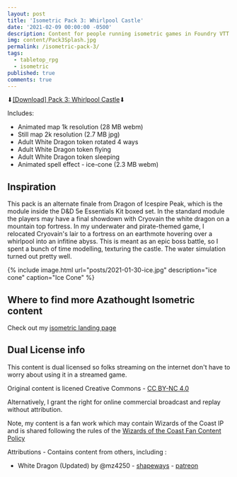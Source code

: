 ```yaml
---
layout: post
title: 'Isometric Pack 3: Whirlpool Castle'
date: '2021-02-09 00:00:00 -0500'
description: Content for people running isometric games in Foundry VTT or Roll20
img: content/Pack3Splash.jpg
permalink: /isometric-pack-3/
tags:
  - tabletop_rpg
  - isometric
published: true
comments: true
---
```



⬇[\[Download\] Pack 3: Whirlpool Castle](http://bit.ly/azathought-iso-whirlpool)⬇

Includes:
* Animated map 1k resolution (28 MB webm)
* Still map 2k resolution (2.7 MB jpg)
* Adult White Dragon token rotated 4 ways
* Adult White Dragon token flying
* Adult White Dragon token sleeping
* Animated spell effect - ice-cone (2.3 MB webm)

## Inspiration
This pack is an alternate finale from Dragon of Icespire Peak, which is the module inside the D&D 5e Essentials Kit boxed set. In the standard module the players may have a final showdown with Cryovain the white dragon on a mountain top fortress. In my underwater and pirate-themed game, I relocated Cryovain's lair to a fortress on an earthmote hovering over a whirlpool into an infitine abyss. This is meant as an epic boss battle, so I spent a bunch of time modelling, texturing the castle. The water simulation turned out pretty well.

{% include image.html url="posts/2021-01-30-ice.jpg" description="ice cone" caption="Ice Cone" %}

## Where to find more Azathought Isometric content
Check out my [isometric landing page](/isometric/)

## Dual License info
This content is dual licensed so folks streaming on the internet don't have to worry about using it in a streamed game.

Original content is licened Creative Commons - [CC BY-NC 4.0](https://creativecommons.org/licenses/by-nc/4.0/)

Alternatively, I grant the right for online commercial broadcast and replay without attribution.

Note, my content is a fan work which may contain Wizards of the Coast IP and is shared following the rules of the [Wizards of the Coast Fan Content Policy](https://company.wizards.com/fancontentpolicy)

Attributions - Contains content from others, including :
* White Dragon (Updated) by @mz4250 - [shapeways](https://www.shapeways.com/product/9LX3R3F6F/white-dragon-updated) - [patreon](https://www.patreon.com/mz4250/posts)